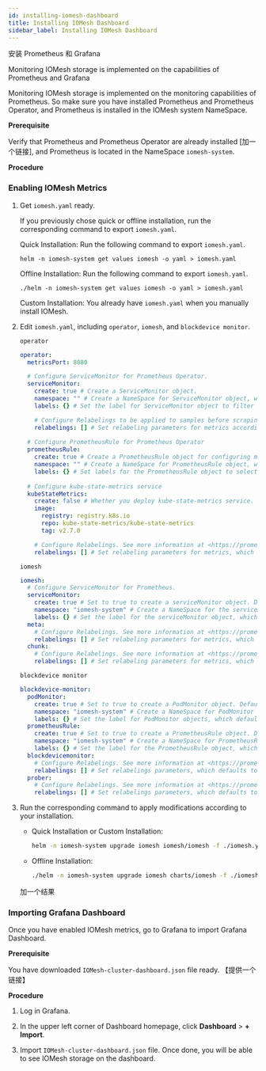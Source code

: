 ```yaml
---
id: installing-iomesh-dashboard
title: Installing IOMesh Dashboard
sidebar_label: Installing IOMesh Dashboard
---
```



安装 Prometheus 和 Grafana

Monitoring IOMesh storage is implemented on the capabilities of Prometheus and Grafana


Monitoring IOMesh storage is implemented on the monitoring capabilities of Prometheus. So make sure you have installed Prometheus and Prometheus Operator, and Prometheus is installed in the IOMesh system NameSpace.

**Prerequisite**

Verify that Prometheus and Prometheus Operator are already installed [加一个链接], and Prometheus is located in the NameSpace `iomesh-system`.

**Procedure**

### Enabling IOMesh Metrics
1. Get `iomesh.yaml` ready. 

    If you previously chose quick or offline installation, run the corresponding command to export `iomesh.yaml`.

   Quick Installation: Run the following command to export `iomesh.yaml`.

   ```
   helm -n iomesh-system get values iomesh -o yaml > iomesh.yaml
   ```
   Offline Installation: Run the following command to export `iomesh.yaml`.

    ```
    ./helm -n iomesh-system get values iomesh -o yaml > iomesh.yaml
    ```
    Custom Installation: You already have `iomesh.yaml` when you manually install IOMesh. 

2. Edit `iomesh.yaml`, including `operator`, `iomesh`, and `blockdevice monitor`.

    `operator`

    ```yaml
    operator:
      metricsPort: 8080

      # Configure ServiceMonitor for Prometheus Operator.
      serviceMonitor: 
        create: true # Create a ServiceMonitor object.
        namespace: "" # Create a NameSpace for ServiceMonitor object, which defaults to iomesh-system.
        labels: {} # Set the label for ServiceMonitor object to filter ServiceMonitor object, which defaults to blank.

        # Configure Relabelings to be applied to samples before scraping. See more information at <https://prometheus.io/docs/prometheus/latest/configuration/configuration/#relabel_config>
        relabelings: [] # Set relabeling parameters for metrics according to needs, which defaults to blank.
      
      # Configure PrometheusRule for Prometheus Operator
      prometheusRule:
        create: true # Create a PrometheusRule object for configuring monitoring rules, which defaults to false.
        namespace: "" # Create a NameSpace for PrometheusRule object, which defaults to iomesh-system.
        labels: {} # Set labels for the PrometheusRule object to select PrometheusRule object, which defaults to blank.
  
      # Configure kube-state-metrics service 
      kubeStateMetrics:
        create: false # Whether you deploy kube-state-metrics service. If it is already deployed, set it to false.
        image:
          registry: registry.k8s.io
          repo: kube-state-metrics/kube-state-metrics
          tag: v2.7.0

        # Configure Relabelings. See more information at <https://prometheus.io/docs/prometheus/latest/configuration/configuration/#relabel_config>
        relabelings: [] # Set relabeling parameters for metrics, which defaults to blank.
    ```

    `iomesh` 

    ```yaml
    iomesh:
      # Configure ServiceMonitor for Prometheus.
      serviceMonitor:
        create: true # Set to true to create a serviceMonitor object. Default value is false.
        namespace: "iomesh-system" # Create a NameSpace for the serviceMonitor object, which defaults to iomesh-system.
        labels: {} # Set the label for the serviceMonitor object, which defaults to blank. 
      meta:
        # Configure Relabelings. See more information at <https://prometheus.io/docs/prometheus/latest/configuration/configuration/#relabel_config>.
        relabelings: [] # Set relabeling parameters for metrics, which defaults to blank.
      chunk:
        # Configure Relabelings. See more information at <https://prometheus.io/docs/prometheus/latest/configuration/configuration/#relabel_config>.  
        relabelings: [] # Set relabeling parameters for metrics, which defaults to blank.
    ```

    `blockdevice monitor`

    ```yaml
    blockdevice-monitor:
      podMonitor:
        create: true # Set to true to create a PodMonitor object. Default value is false.
        namespace: "iomesh-system" # Create a NameSpace for PodMonitor object, which defaults to iomesh-system.
        labels: {} # Set the label for PodMonitor objects, which defaults to blank.
      prometheusRule:
        create: true # Set to true to create a PrometheusRule object. Default value is false.
        namespace: "iomesh-system" # Create a NameSpace for PrometheusRule object, which defaults to iomesh-system.
        labels: {} # Set the label for the PrometheusRule object, which defaults to blank.
      blockdevicemonitor:
        # Configure Relabelings. See more information at <https://prometheus.io/docs/prometheus/latest/configuration/configuration/#relabel_config>. 
        relabelings: [] # Set relabelings parameters, which defaults to blank.
      prober:
        # Configure Relabelings. See more information at <https://prometheus.io/docs/prometheus/latest/configuration/configuration/#relabel_config>. 
        relabelings: [] # Set relabelings parameters, which defaults to blank.
    ```

3. Run the corresponding command to apply modifications according to your installation.

   - Quick Installation or Custom Installation:
      ```bash
      helm -n iomesh-system upgrade iomesh iomesh/iomesh -f ./iomesh.yaml
      ```
   - Offline Installation:
      ```bash
      ./helm -n iomesh-system upgrade iomesh charts/iomesh -f ./iomesh.yaml
      ```

    加一个结果


### Importing Grafana Dashboard

Once you have enabled IOMesh metrics, go to Grafana to import Grafana Dashboard.

**Prerequisite**

You have downloaded `IOMesh-cluster-dashboard.json` file ready. 【提供一个链接】 

**Procedure**

1. Log in Grafana.

2. In the upper left corner of Dashboard homepage, click **Dashboard** > **+ Import**. 

3. Import `IOMesh-cluster-dashboard.json` file. Once done, you will be able to see IOMesh storage on the dashboard.






